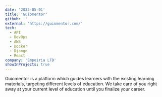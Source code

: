 ```yaml
---
date: '2022-05-01'
title: 'Guiomentor'
github: ''
external: 'https://guiomentor.com/'
tech:
  - API
  - DevOps
  - AWS
  - Docker
  - Django
  - React
company: 'Empeiria LTD'
showInProjects: true
---
```


Guiomentor is a platform which guides learners with the existing learning materials, targeting different levels of education. We take care of you right away at your current level of education until you finalize your career.
